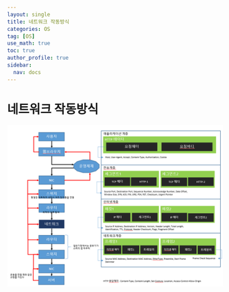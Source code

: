 ```yaml
---
layout: single
title: 네트워크 작동방식
categories: OS
tag: [OS]
use_math: true
toc: true
author_profile: true
sidebar:
  nav: docs
---
```


# 네트워크 작동방식

![png](/assets/images/network/networkSystem.png)
